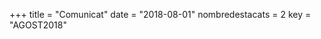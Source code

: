 +++
title             = "Comunicat"
date              = "2018-08-01"
nombredestacats   = 2
key               = "AGOST2018"
